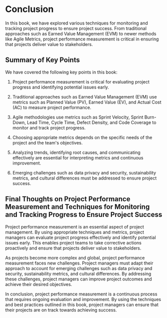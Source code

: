 # Conclusion

In this book, we have explored various techniques for monitoring and tracking project progress to ensure project success. From traditional approaches such as Earned Value Management (EVM) to newer methods like Agile Metrics, project performance measurement is critical in ensuring that projects deliver value to stakeholders.

Summary of Key Points
---------------------

We have covered the following key points in this book:

1. Project performance measurement is critical for evaluating project progress and identifying potential issues early.

2. Traditional approaches such as Earned Value Management (EVM) use metrics such as Planned Value (PV), Earned Value (EV), and Actual Cost (AC) to measure project performance.

3. Agile methodologies use metrics such as Sprint Velocity, Sprint Burn-Down, Lead Time, Cycle Time, Defect Density, and Code Coverage to monitor and track project progress.

4. Choosing appropriate metrics depends on the specific needs of the project and the team's objectives.

5. Analyzing trends, identifying root causes, and communicating effectively are essential for interpreting metrics and continuous improvement.

6. Emerging challenges such as data privacy and security, sustainability metrics, and cultural differences must be addressed to ensure project success.

Final Thoughts on Project Performance Measurement and Techniques for Monitoring and Tracking Progress to Ensure Project Success
-------------------------------------------------------------------------------------------------------------------------------

Project performance measurement is an essential aspect of project management. By using appropriate techniques and metrics, project managers can evaluate project progress effectively and identify potential issues early. This enables project teams to take corrective actions proactively and ensure that projects deliver value to stakeholders.

As projects become more complex and global, project performance measurement faces new challenges. Project managers must adapt their approach to account for emerging challenges such as data privacy and security, sustainability metrics, and cultural differences. By addressing these challenges, project managers can improve project outcomes and achieve their desired objectives.

In conclusion, project performance measurement is a continuous process that requires ongoing evaluation and improvement. By using the techniques and best practices outlined in this book, project managers can ensure that their projects are on track towards achieving success.